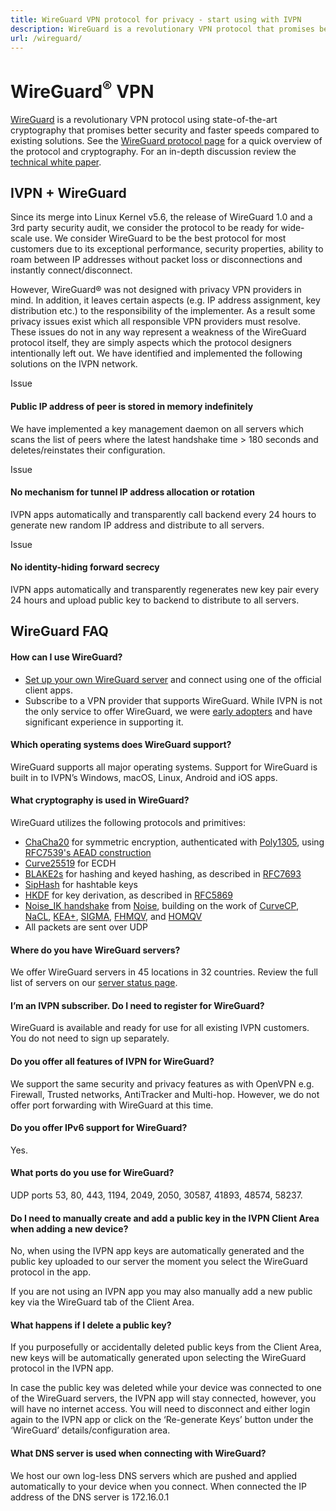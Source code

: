 ```yaml
---
title: WireGuard VPN protocol for privacy - start using with IVPN
description: WireGuard is a revolutionary VPN protocol that promises better security and faster speeds compared to existing solutions. IVPN offers WireGuard in our Windows, macOS, Linux, Android and iOS apps. Get set up and running with WireGuard VPN in two minutes.
url: /wireguard/
---
```

# WireGuard<sup>®</sup> VPN

[WireGuard](https://www.wireguard.com/) is a revolutionary VPN protocol using state-of-the-art cryptography that promises better security and faster speeds compared to existing solutions. See the [WireGuard protocol page](https://www.wireguard.com/) for a quick overview of the protocol and cryptography. For an in-depth discussion review the [technical white paper](https://www.wireguard.com/papers/wireguard.pdf).

## IVPN + WireGuard

Since its merge into Linux Kernel v5.6, the release of WireGuard 1.0 and a 3rd party security audit, we consider the protocol to be ready for wide-scale use. We consider WireGuard to be the best protocol for most customers due to its exceptional performance, security properties, ability to roam between IP addresses without packet loss or disconnections and instantly connect/disconnect.

However, WireGuard® was not designed with privacy VPN providers in mind. In addition, it leaves certain aspects (e.g. IP address assignment, key distribution etc.) to the responsibility of the implementer. As a result some privacy issues exist which all responsible VPN providers must resolve. These issues do not in any way represent a weakness of the WireGuard protocol itself, they are simply aspects which the protocol designers intentionally left out. We have identified and implemented the following solutions on the IVPN network.

<span class="badge">Issue</span>

#### Public IP address of peer is stored in memory indefinitely

We have implemented a key management daemon on all servers which scans the list of peers where the latest handshake time > 180 seconds and deletes/reinstates their configuration.

<span class="badge">Issue</span>

#### No mechanism for tunnel IP address allocation or rotation

IVPN apps automatically and transparently call backend every 24 hours to generate new random IP address and distribute to all servers.

<span class="badge">Issue</span>

#### No identity-hiding forward secrecy

IVPN apps automatically and transparently regenerates new key pair every 24 hours and upload public key to backend to distribute to all servers. 

## WireGuard  FAQ

#### How can I use WireGuard?

* [Set up your own WireGuard server](https://www.wireguard.com/quickstart/) and connect using one of the official client apps.
* Subscribe to a VPN provider that supports WireGuard. While IVPN is not the only service to offer WireGuard, we were [early adopters](/blog/introducing-wireguard-fully-automated/) and have significant experience in supporting it.

#### Which operating systems does WireGuard support?

WireGuard supports all major operating systems. Support for WireGuard is built in to IVPN’s Windows, macOS, Linux, Android and iOS apps.

#### What cryptography is used in WireGuard?

WireGuard utilizes the following protocols and primitives:

* [ChaCha20](http://cr.yp.to/chacha.html) for symmetric encryption, authenticated with [Poly1305](http://cr.yp.to/mac.html), using [RFC7539's AEAD construction](https://tools.ietf.org/html/rfc7539)
* [Curve25519](http://cr.yp.to/ecdh.html) for ECDH
* [BLAKE2s](https://blake2.net/) for hashing and keyed hashing, as described in [RFC7693](https://tools.ietf.org/html/rfc7693)
* [SipHash](http://cr.yp.to/siphash/siphash-20120918.pdf) for hashtable keys
* [HKDF](https://eprint.iacr.org/2010/264) for key derivation, as described in [RFC5869](https://tools.ietf.org/html/rfc5869)
* [Noise_IK handshake](https://www.wireguard.com/protocol/#key-exchange-and-data-packets) from [Noise](http://noiseprotocol.org/noise.pdf), building on the work of [CurveCP](http://www.curvecp.org/), [NaCL](http://cr.yp.to/highspeed/naclcrypto-20090310.pdf), [KEA+](http://research.microsoft.com/en-us/um/people/klauter/security_of_kea_ake_protocol.pdf), [SIGMA](http://webee.technion.ac.il/~hugo/sigma-pdf.pdf), [FHMQV](https://eprint.iacr.org/2009/408.pdf), and [HOMQV](https://eprint.iacr.org/2010/638.pdf)
* All packets are sent over UDP

#### Where do you have WireGuard servers?

We offer WireGuard servers in 45 locations in 32 countries. Review the full list of servers on our [server status page](/status/).

#### I’m an IVPN subscriber. Do I need to register for WireGuard?

WireGuard is available and ready for use for all existing IVPN customers. You do not need to sign up separately.

#### Do you offer all features of IVPN for WireGuard?

We support the same security and privacy features as with OpenVPN e.g. Firewall, Trusted networks, AntiTracker and Multi-hop. However, we do not offer port forwarding with WireGuard at this time.

#### Do you offer IPv6 support for WireGuard?

Yes.

#### What ports do you use for WireGuard?

UDP ports 53, 80, 443, 1194, 2049, 2050, 30587, 41893, 48574, 58237.

#### Do I need to manually create and add a public key in the IVPN Client Area when adding a new device?

No, when using the IVPN app keys are automatically generated and the public key uploaded to our server the moment you select the WireGuard protocol in the app.

If you are not using an IVPN app you may also manually add a new public key via the WireGuard tab of the Client Area.

#### What happens if I delete a public key?

If you purposefully or accidentally deleted public keys from the Client Area, new keys will be automatically generated upon selecting the WireGuard protocol in the IVPN app.

In case the public key was deleted while your device was connected to one of the WireGuard servers, the IVPN app will stay connected, however, you will have no internet access. You will need to disconnect and either login again to the IVPN app or click on the ‘Re-generate Keys’ button under the ‘WireGuard’ details/configuration area.

#### What DNS server is used when connecting with WireGuard?

We host our own log-less DNS servers which are pushed and applied automatically to your device when you connect. When connected the IP address of the DNS server is 172.16.0.1
